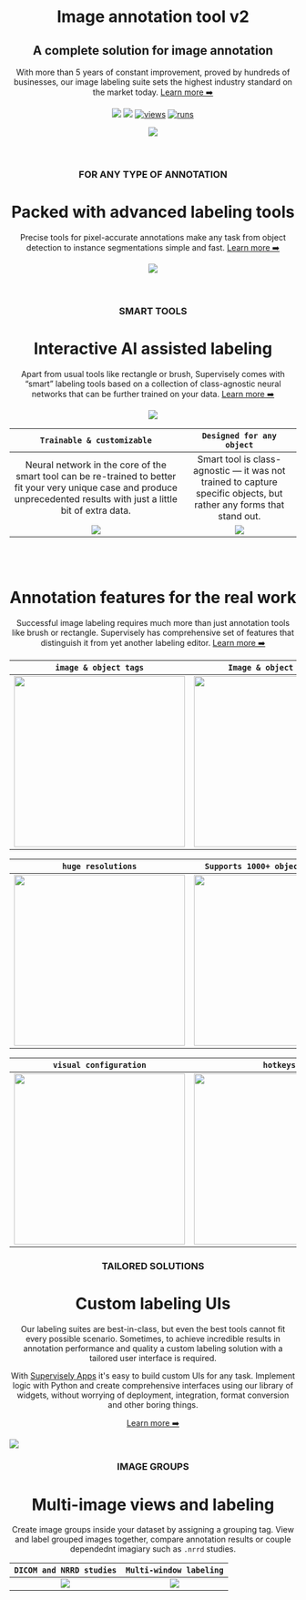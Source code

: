 <div align="center" markdown>

# Image annotation tool v2

## A complete solution for image annotation 

With more than 5 years of constant improvement, proved by hundreds of businesses, our image labeling suite sets the highest industry standard on the market today. [Learn more ➡️](https://supervise.ly/labeling-toolbox/images)

[![](https://img.shields.io/badge/supervisely-ecosystem-brightgreen)](https://ecosystem.supervise.ly/apps/supervisely-ecosystem/image-labeling-tool-v2)
[![](https://img.shields.io/badge/slack-chat-green.svg?logo=slack)](https://supervise.ly/slack)
[![views](https://app.supervise.ly/public/api/v3/ecosystem.counters?repo=supervisely-ecosystem/image-labeling-tool-v2&counter=views&label=views)](https://supervise.ly)
[![runs](https://app.supervise.ly/public/api/v3/ecosystem.counters?repo=supervisely-ecosystem/image-labeling-tool-v2&counter=runs&label=runs&123)](https://supervise.ly)

<img src="https://cdn.supervise.ly/img/hero.0577837.png" style="max-height: 350px; width: auto;"/>

</div>

<br/>
<br/>

<div align="center" markdown>

### FOR ANY TYPE OF ANNOTATION
# Packed with advanced labeling tools
Precise tools for pixel-accurate annotations make any task from object detection to instance segmentations simple and fast. [Learn more ➡️](https://supervise.ly/labeling-toolbox/images)

<img src="https://user-images.githubusercontent.com/12828725/173542924-8cb6849d-e04a-468c-a8db-9e49e55ffe7b.gif" style="height: auto; width: auto;"/>

</div>

<br/>
<br/>

<div align="center" markdown>

### SMART TOOLS
# Interactive AI assisted labeling
Apart from usual tools like rectangle or brush, Supervisely comes with “smart” labeling tools based on a collection of class-agnostic neural networks that can be further trained on your data. [Learn more ➡️](https://supervise.ly/labeling-automation/ai-assisted-labeling)

<img src="https://user-images.githubusercontent.com/12828725/173544099-d8c273d0-a31d-4455-b83e-8f3d8cd3d0a4.gif"/>

</div>

`Trainable & customizable`  |  `Designed for any object` 
:--------------------------:|:--------------------------:
Neural network in the core of the smart tool can be re-trained to better fit your very unique case and produce unprecedented results with just a little bit of extra data. | Smart tool is class-agnostic — it was not trained to capture specific objects, but rather any forms that stand out.
<img src="https://user-images.githubusercontent.com/12828725/173545542-36458ebd-249c-47c6-a0f0-76ff6a5094c3.gif"/>  |  <img src="https://user-images.githubusercontent.com/12828725/173545525-0c294bf2-6d48-4704-9e68-d92ba4b629bd.gif"/>

<br/>
<br/>

<div align="center" markdown>

# Annotation features for the real work
Successful image labeling requires much more than just annotation tools like brush or rectangle.
Supervisely has comprehensive set of features that distinguish it from yet another labeling editor. [Learn more ➡️](https://supervise.ly/labeling-toolbox/images)

</div>

`image & object tags`  |  `Image & object filters` 
:---------------:|:-----------------:
<img src="https://cdn.supervise.ly/img/object-tags.8715b6c.png" style="max-height auto: ; width:  300px;"/>  |  <img src="https://cdn.supervise.ly/img/final.994fabc.png" style="max-height auto; width:  300px;"/>

`huge resolutions`  |  `Supports 1000+ objects per image` 
:---------------:|:-----------------:
<img src="https://cdn.supervise.ly/img/tallinn.563be7e.png" style="max-height auto; width:  300px;"/>  |  <img src="https://user-images.githubusercontent.com/12828725/173540755-2dd51481-ee88-467b-bcaa-361449199351.gif" style="max-height auto; width:  300px;"/>

`visual configuration`  |  `hotkeys` 
:---------------:|:-----------------:
<img src="https://user-images.githubusercontent.com/12828725/173541225-10fe89bd-7d41-4a9f-a843-68494d9c7e19.gif" style="max-height auto; width:  300px;"/>  |  <img src="https://user-images.githubusercontent.com/12828725/173541198-d13a7e78-f952-491d-b633-53feb6610746.gif" style="max-height auto; width:  300px;"/>


<div align="center" markdown>

### TAILORED SOLUTIONS
# Custom labeling UIs
Our labeling suites are best-in-class, but even the best tools cannot fit every possible scenario. Sometimes, to achieve incredible results in annotation performance and quality a custom labeling solution with a tailored user interface is required.

With [Supervisely Apps](https://supervise.ly/ecosystem) it's easy to build custom UIs for any task. Implement logic with Python and create comprehensive interfaces using our library of widgets, without worrying of deployment, integration, format conversion and other boring things.

[Learn more ➡️](https://supervise.ly/labeling-automation/custom-labeling-ui)

</div>

<img src="https://user-images.githubusercontent.com/106374579/173556233-ef6f0626-ce2a-4c63-8e99-65c640d6eb58.gif"/>

<div align="center" markdown>

### IMAGE GROUPS
# Multi-image views and labeling
Create image groups inside your dataset by assigning a grouping tag. View and label grouped images together, compare annotation results or couple dependednt imagiary such as `.nrrd` studies.
</div>

`DICOM and NRRD studies`  |  `Multi-window labeling` 
:---------------:|:-----------------:
<img src="https://user-images.githubusercontent.com/106374579/173558718-86ace1d5-9696-4b7c-a354-85217455626d.png"/> |<img src="https://user-images.githubusercontent.com/106374579/173561206-b5e95ae1-c5f0-4d6e-903f-d3e06bf1a628.gif"/>